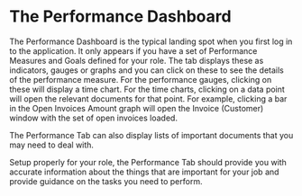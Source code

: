# The Performance Dashboard

The Performance Dashboard is the typical landing spot when you first log in to the application. It only appears if you have a set of Performance Measures and Goals defined for your role. The tab displays these as indicators, gauges or graphs and you can click on these to see the details of the performance measure. For the performance gauges, clicking on these will display a time chart. For the time charts, clicking on a data point will open the relevant documents for that point. For example, clicking a bar in the Open Invoices Amount graph will open the Invoice \(Customer\) window with the set of open invoices loaded.

The Performance Tab can also display lists of important documents that you may need to deal with.

Setup properly for your role, the Performance Tab should provide you with accurate information about the things that are important for your job and provide guidance on the tasks you need to perform.

